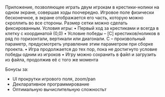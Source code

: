 Приложение, позволяющее играть двум игрокам в крестики-нолики на одном экране, совершая ходы поочередно. Игровое поле физически бесконечное, в экране отображается его часть, которую можно скроллить во все стороны. Размер сетки можно сделать фиксированным.
Условия игры:
• Первый ход за крестиками и всегда в клетку с координатой (0,0)
• Условие победы – [C] крестиков/ноликов в ряд по горизонтали, вертикали или диагонали. C – произвольный параметр, предусмотреть управление этим параметром при сборке проекта.
• Игра продолжается до тех пор, пока не достигнуто условие победы одним из игроков
• Игру можно сохранить в файл и загрузить из файла, продолжив её с того же момента

Бонусы за:
* UI прокрутки игрового поля, zoom/pan
* Декларативное программирование
* Оптимальную вычислительную сложностьт